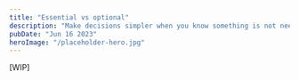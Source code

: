 ```yaml
---
title: "Essential vs optional"
description: "Make decisions simpler when you know something is not needed right away"
pubDate: "Jun 16 2023"
heroImage: "/placeholder-hero.jpg"
---
```


[WIP]


